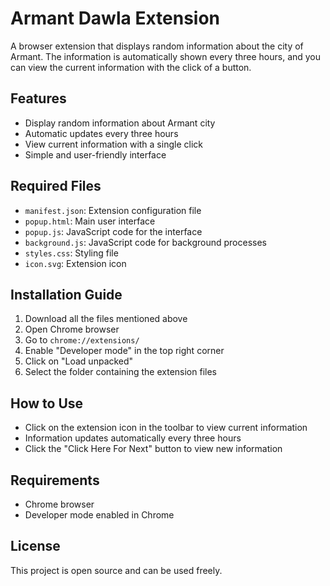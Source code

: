 # Armant Dawla Extension

A browser extension that displays random information about the city of Armant. The information is automatically shown every three hours, and you can view the current information with the click of a button.

## Features
- Display random information about Armant city
- Automatic updates every three hours
- View current information with a single click
- Simple and user-friendly interface

## Required Files
- `manifest.json`: Extension configuration file
- `popup.html`: Main user interface
- `popup.js`: JavaScript code for the interface
- `background.js`: JavaScript code for background processes
- `styles.css`: Styling file
- `icon.svg`: Extension icon

## Installation Guide
1. Download all the files mentioned above
2. Open Chrome browser
3. Go to `chrome://extensions/`
4. Enable "Developer mode" in the top right corner
5. Click on "Load unpacked"
6. Select the folder containing the extension files

## How to Use
- Click on the extension icon in the toolbar to view current information
- Information updates automatically every three hours
- Click the "Click Here For Next" button to view new information

## Requirements
- Chrome browser
- Developer mode enabled in Chrome

## License
This project is open source and can be used freely.
